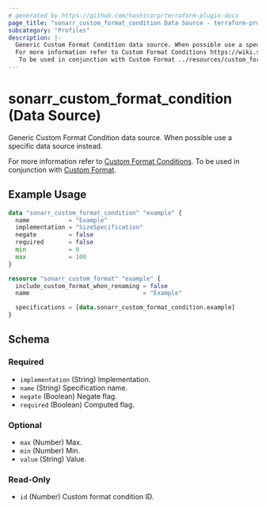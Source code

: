 ```yaml
---
# generated by https://github.com/hashicorp/terraform-plugin-docs
page_title: "sonarr_custom_format_condition Data Source - terraform-provider-sonarr"
subcategory: "Profiles"
description: |-
  Generic Custom Format Condition data source. When possible use a specific data source instead.
  For more information refer to Custom Format Conditions https://wiki.servarr.com/sonarr/settings#conditions.
   To be used in conjunction with Custom Format ../resources/custom_format.
---
```


# sonarr_custom_format_condition (Data Source)

<!-- subcategory:Profiles --> Generic Custom Format Condition data source. When possible use a specific data source instead.
For more information refer to [Custom Format Conditions](https://wiki.servarr.com/sonarr/settings#conditions).
 To be used in conjunction with [Custom Format](../resources/custom_format).

## Example Usage

```terraform
data "sonarr_custom_format_condition" "example" {
  name           = "Example"
  implementation = "SizeSpecification"
  negate         = false
  required       = false
  min            = 0
  max            = 100
}

resource "sonarr_custom_format" "example" {
  include_custom_format_when_renaming = false
  name                                = "Example"

  specifications = [data.sonarr_custom_format_condition.example]
}
```

<!-- schema generated by tfplugindocs -->
## Schema

### Required

- `implementation` (String) Implementation.
- `name` (String) Specification name.
- `negate` (Boolean) Negate flag.
- `required` (Boolean) Computed flag.

### Optional

- `max` (Number) Max.
- `min` (Number) Min.
- `value` (String) Value.

### Read-Only

- `id` (Number) Custom format condition ID.


